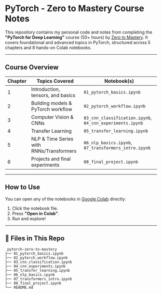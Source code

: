 # PyTorch - Zero to Mastery Course Notes

This repository contains my personal code and notes from completing the **"PyTorch for Deep Learning"** course (50+ hours) by [Zero to Mastery]([https://zerotomastery.io/](https://zerotomastery.io/courses/learn-pytorch/)). It covers foundational and advanced topics in PyTorch, structured across 5 chapters and 8 hands-on Colab notebooks.

---

##  Course Overview

| Chapter | Topics Covered                        | Notebook(s) |
|---------|----------------------------------------|-------------|
| 1️     | Introduction, tensors, and basics      | `01_pytorch_basics.ipynb` |
| 2️     | Building models & PyTorch workflow     | `02_pytorch_workflow.ipynb` |
| 3️     | Computer Vision & CNNs                 | `03_cnn_classification.ipynb`, `04_cnn_experiments.ipynb` |
| 4️     | Transfer Learning                      | `05_transfer_learning.ipynb` |
| 5️     | NLP & Time Series with RNNs/Transformers | `06_nlp_basics.ipynb`, `07_transformers_intro.ipynb` |
| 6     | Projects and final experiments          | `08_final_project.ipynb` |

---

## How to Use

You can open any of the notebooks in [Google Colab](https://colab.research.google.com/) directly:

1. Click the notebook file.
2. Press **"Open in Colab"**.
3. Run and explore!

---

## 📂 Files in This Repo

```plaintext
 pytorch-zero-to-mastery
├── 01_pytorch_basics.ipynb
├── 02_pytorch_workflow.ipynb
├── 03_cnn_classification.ipynb
├── 04_cnn_experiments.ipynb
├── 05_transfer_learning.ipynb
├── 06_nlp_basics.ipynb
├── 07_transformers_intro.ipynb
├── 08_final_project.ipynb
└── README.md
